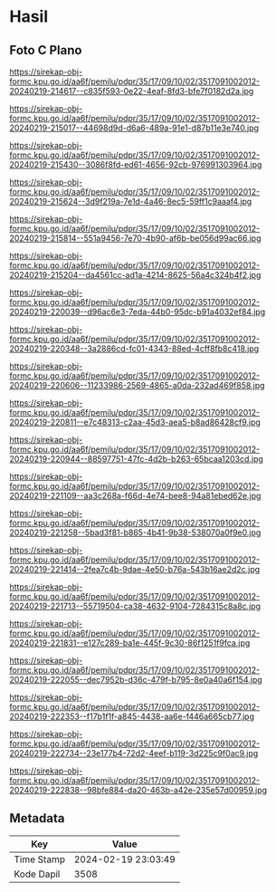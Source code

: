 # Hasil

## Foto C Plano

https://sirekap-obj-formc.kpu.go.id/aa6f/pemilu/pdpr/35/17/09/10/02/3517091002012-20240219-214617--c835f593-0e22-4eaf-8fd3-bfe7f0182d2a.jpg

https://sirekap-obj-formc.kpu.go.id/aa6f/pemilu/pdpr/35/17/09/10/02/3517091002012-20240219-215017--44698d9d-d6a6-489a-91e1-d87b11e3e740.jpg

https://sirekap-obj-formc.kpu.go.id/aa6f/pemilu/pdpr/35/17/09/10/02/3517091002012-20240219-215430--3086f8fd-ed61-4656-92cb-976991303964.jpg

https://sirekap-obj-formc.kpu.go.id/aa6f/pemilu/pdpr/35/17/09/10/02/3517091002012-20240219-215624--3d9f219a-7e1d-4a46-8ec5-59ff1c9aaaf4.jpg

https://sirekap-obj-formc.kpu.go.id/aa6f/pemilu/pdpr/35/17/09/10/02/3517091002012-20240219-215814--551a9456-7e70-4b90-af6b-be056d99ac66.jpg

https://sirekap-obj-formc.kpu.go.id/aa6f/pemilu/pdpr/35/17/09/10/02/3517091002012-20240219-215204--da4561cc-ad1a-4214-8625-56a4c324b4f2.jpg

https://sirekap-obj-formc.kpu.go.id/aa6f/pemilu/pdpr/35/17/09/10/02/3517091002012-20240219-220039--d96ac6e3-7eda-44b0-95dc-b91a4032ef84.jpg

https://sirekap-obj-formc.kpu.go.id/aa6f/pemilu/pdpr/35/17/09/10/02/3517091002012-20240219-220348--3a2886cd-fc01-4343-88ed-4cff8fb8c418.jpg

https://sirekap-obj-formc.kpu.go.id/aa6f/pemilu/pdpr/35/17/09/10/02/3517091002012-20240219-220606--11233986-2569-4865-a0da-232ad469f858.jpg

https://sirekap-obj-formc.kpu.go.id/aa6f/pemilu/pdpr/35/17/09/10/02/3517091002012-20240219-220811--e7c48313-c2aa-45d3-aea5-b8ad86428cf9.jpg

https://sirekap-obj-formc.kpu.go.id/aa6f/pemilu/pdpr/35/17/09/10/02/3517091002012-20240219-220944--88597751-47fc-4d2b-b263-65bcaa1203cd.jpg

https://sirekap-obj-formc.kpu.go.id/aa6f/pemilu/pdpr/35/17/09/10/02/3517091002012-20240219-221109--aa3c268a-f66d-4e74-bee8-94a81ebed62e.jpg

https://sirekap-obj-formc.kpu.go.id/aa6f/pemilu/pdpr/35/17/09/10/02/3517091002012-20240219-221258--5bad3f81-b865-4b41-9b38-538070a0f9e0.jpg

https://sirekap-obj-formc.kpu.go.id/aa6f/pemilu/pdpr/35/17/09/10/02/3517091002012-20240219-221414--2fea7c4b-9dae-4e50-b76a-543b16ae2d2c.jpg

https://sirekap-obj-formc.kpu.go.id/aa6f/pemilu/pdpr/35/17/09/10/02/3517091002012-20240219-221713--55719504-ca38-4632-9104-7284315c8a8c.jpg

https://sirekap-obj-formc.kpu.go.id/aa6f/pemilu/pdpr/35/17/09/10/02/3517091002012-20240219-221831--e127c289-ba1e-445f-9c30-86f1251f9fca.jpg

https://sirekap-obj-formc.kpu.go.id/aa6f/pemilu/pdpr/35/17/09/10/02/3517091002012-20240219-222055--dec7952b-d36c-479f-b795-8e0a40a6f154.jpg

https://sirekap-obj-formc.kpu.go.id/aa6f/pemilu/pdpr/35/17/09/10/02/3517091002012-20240219-222353--f17b1f1f-a845-4438-aa6e-f446a665cb77.jpg

https://sirekap-obj-formc.kpu.go.id/aa6f/pemilu/pdpr/35/17/09/10/02/3517091002012-20240219-222734--23e177b4-72d2-4eef-b119-3d225c9f0ac9.jpg

https://sirekap-obj-formc.kpu.go.id/aa6f/pemilu/pdpr/35/17/09/10/02/3517091002012-20240219-222838--98bfe884-da20-463b-a42e-235e57d00959.jpg


## Metadata

| Key        | Value               |
| ---------- | ------------------- |
| Time Stamp | 2024-02-19 23:03:49 |
| Kode Dapil | 3508                |



